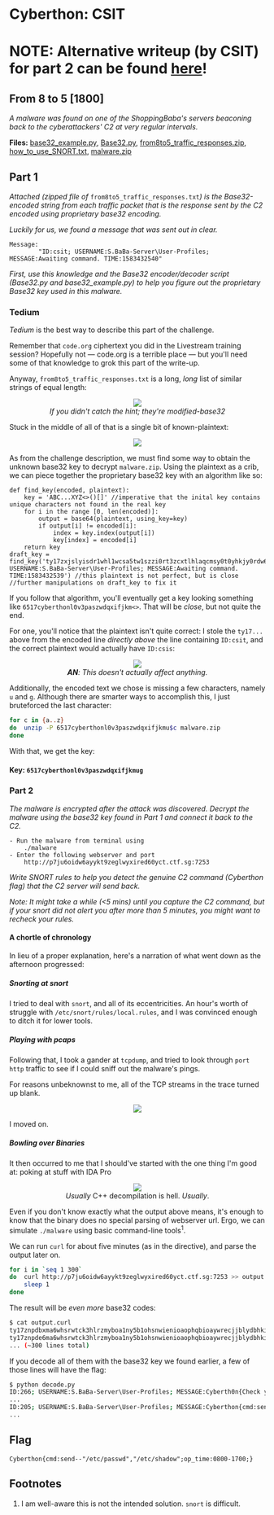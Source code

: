 # Cyberthon: CSIT

# NOTE: Alternative writeup (by CSIT) for part 2 can be found [here](From_8_to_5_Part_2.md)!

## From 8 to 5 [1800]

_A malware was found on one of the ShoppingBaba's servers beaconing back to the cyberattackers' C2 at very regular intervals._

**Files:** [base32_example.py](https://api.csdc20f.ctf.sg/file?id=ck9f8jwm1078j0713a0kt3ikk&name=base32_example.py), [Base32.py](https://api.csdc20f.ctf.sg/file?id=ck9f8jwql078z071300d6vm1r&name=Base32.py), [from8to5_traffic_responses.zip](https://api.csdc20f.ctf.sg/file?id=ck9f8jwv7079f0713ceiedb10&name=from8to5_traffic_responses.zip), [how_to_use_SNORT.txt](https://api.csdc20f.ctf.sg/file?id=ck9f8jxk6079v0713aaqgnxqb&name=how_to_use_SNORT.txt), [malware.zip](https://api.csdc20f.ctf.sg/file?id=ck9f8jxpn07ab0713hm7020ty&name=malware.zip)

## Part 1

_Attached (zipped file of_ `from8to5_traffic_responses.txt`_) is the Base32-encoded string from each traffic packet that is the response sent by the C2 encoded using proprietary base32 encoding._

_Luckily for us, we found a message that was sent out in clear._

```
Message: 
        "ID:csit; USERNAME:S.BaBa-Server\User-Profiles; MESSAGE:Awaiting command. TIME:1583432540"
```

_First, use this knowledge and the Base32 encoder/decoder script (Base32.py and base32_example.py) to help you figure out the proprietary Base32 key used in this malware._

### Tedium

_Tedium_ is the best way to describe this part of the challenge.

Remember that `code.org` ciphertext you did in the Livestream training session? Hopefully not — code.org is a terrible place — but you'll need some of that knowledge to grok this part of the write-up.

Anyway, `from8to5_traffic_responses.txt` is a long, _long_ list of similar strings of equal length:

<p align="center">
<img src="image-20200502202842365.png">
<br>
<i>If you didn't catch the hint; they're modified-base32</i>
</p>


Stuck in the middle of all of that is a single bit of known-plaintext: 

<p align="center">
<img src="image-20200502203457609.png">
</p>

As from the challenge description, we must find some way to obtain the unknown base32 key to decrypt `malware.zip`. Using the plaintext as a crib, we can piece together the proprietary base32 key with an algorithm like so:

```pseudocode
def find_key(encoded, plaintext):
	key = 'ABC...XYZ<>()[]' //imperative that the inital key contains unique characters not found in the real key
	for i in the range [0, len(encoded)]:
		output = base64(plaintext, using_key=key)
		if output[i] != encoded[i]:
			index = key.index(output[i])
			key[index] = encoded[i]
	return key
draft_key = find_key('ty17zxjslyisdr1whl1wcsa5tw1szzi0rt3zcxtlhlaqcmsy0t0yhkjy0rdw6ksvnizdxiosen3cfphshl6z0ptfryjd1fozlyqb0r77lmddfxo0n3q16w1ttw1szntwe6isrniabzisa999','ID:csit; USERNAME:S.BaBa-Server\User-Profiles; MESSAGE:Awaiting command. TIME:1583432539') //this plaintext is not perfect, but is close
//further manipulations on draft_key to fix it
```

If you follow that algorithm, you'll eventually get a key looking something like `6517cyberthonl0v3paszwdqxifjkm<>`.  That will be _close_, but not quite the end. 	

For one, you'll notice that the plaintext isn't quite correct: I stole the `ty17...` above from the encoded line _directly above_ the line containing `ID:csit`, and the correct plaintext would actually have `ID:csis`:

<p align="center">
<img src="image-20200502205236477.png">
<br>
<i><b>AN</b>: This doesn't actually affect anything.</i>
</p>


Additionally, the encoded text we chose is missing a few characters, namely `u` and `g`. Although there are smarter ways to accomplish this, I just bruteforced the last character:

```sh
for c in {a..z}
do	unzip -P 6517cyberthonl0v3paszwdqxifjkmu$c malware.zip
done
```

With that, we get the key:

#### Key: `6517cyberthonl0v3paszwdqxifjkmug`

### Part 2

_The malware is encrypted after the attack was discovered. Decrypt the malware using the base32 key found in Part 1 and connect it back to the C2._

```
- Run the malware from terminal using 
	./malware
- Enter the following webserver and port
	http://p7ju6oidw6ayykt9zeglwyxired60yct.ctf.sg:7253
```

_Write SNORT rules to help you detect the genuine C2 command (Cyberthon flag) that the C2 server will send back._

_Note: It might take a while (<5 mins) until you capture the C2 command, but if your snort did not alert you after more than 5 minutes, you might want to recheck your rules._

#### A chortle of chronology

In lieu of a proper explanation, here's a narration of what went down as the afternoon progressed:

##### Snorting at snort

I tried to deal with `snort`, and all of its eccentricities. An hour's worth of struggle with `/etc/snort/rules/local.rules`, and I was convinced enough to ditch it for lower tools.

##### Playing with pcaps

Following that, I took a gander at `tcpdump`, and tried to look through `port http` traffic to see if I could sniff out the malware's pings.

For reasons unbeknownst to me, all of the TCP streams in the trace turned up blank.

<p align="center">
<img src="image-20200502211533579.png">
</p>

I moved on.

##### Bowling over Binaries

It then occurred to me that I should've started with the one thing I'm good at: poking at stuff with IDA Pro

<p align="center">
<img src="image-20200502212723326.png">
<br>
<i>Usually</i> C++ decompilation is hell. <i>Usually</i>.
</p>


Even if you don't know exactly what the output above means, it's enough to know that the binary does no special parsing of webserver url. Ergo, we can simulate `./malware` using basic command-line tools<sup>1</sup>.

We can run `curl` for about five minutes (as in the directive), and parse the output later on.

```sh
for i in `seq 1 300`
do	curl http://p7ju6oidw6ayykt9zeglwyxired60yct.ctf.sg:7253 >> output.curl
	sleep 1
done
```

The result will be _even more_ base32 codes:

```sh
$ cat output.curl
ty17znpdbxma6whsrwtck3hlrzmyboa1ny5b1ohsnwienioaophqbioaywrecjjblydbhkijc5bzhzfsry7zh0a7vypbhkszl6xbkuf7l5adbfi6vyqqhkp60lad1ks7l6d16m7rlyia6fosc5qbum560pzbhr7blp3d0oshbic76joshlhw1zjvhw5c0aowvzma6w1ttw1szntwe6k7b053brjs6999
ty17znpde6ma6whsrwtck3hlrzmyboa1ny5b1ohsnwienioaophqbioaywrecjjblydbhkijc5bzhzfsry7zh0a7vyp7bkszl6xbkufilmfa6m7rlyqbdr7zl5zqbr7t0n3erf7yc5sbxxoeemccxlor0waw0uswhie7hsj7hlkynfseo53whphxoynccfaovzma6w1ttw1szntwe6k7b053brks6999
... (~300 lines total)
```

If you decode all of them with the base32 key we found earlier, a few of those lines will have the flag:

```sh
$ python decode.py
ID:266; USERNAME:S.BaBa-Server\User-Profiles; MESSAGE:Cyberth0n{Check your search, this is not the flag.j6H0msSUQSoUBGIu}; TIME:1588380270
...
ID:205; USERNAME:S.BaBa-Server\User-Profiles; MESSAGE:Cyberthon{cmd:send--"/etc/passwd","/etc/shadow";op_time:0800-1700;}; TIME:1588379660
...
```

## Flag

`Cyberthon{cmd:send--"/etc/passwd","/etc/shadow";op_time:0800-1700;}`

## Footnotes

1. I am well-aware this is not the intended solution. `snort` is difficult.

